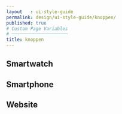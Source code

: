 ```yaml
---
layout   : ui-style-guide
permalink: design/ui-style-guide/knoppen/
published: true
# Custom Page Variables
# ─────────────────────
title: knoppen
---
```


Smartwatch
----------


Smartphone
----------

Website
-------
